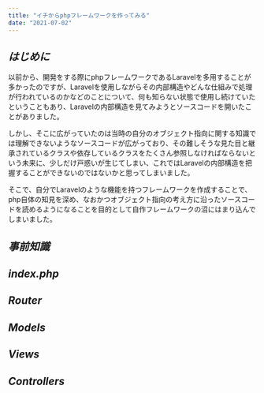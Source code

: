 ```yaml
---
title: "イチからphpフレームワークを作ってみる"
date: "2021-07-02"
---
```


## _*はじめに*_

以前から、開発をする際にphpフレームワークであるLaravelを多用することが多かったのですが、Laravelを使用しながらその内部構造やどんな仕組みで処理が行われているのかなどのことについて、何も知らない状態で使用し続けていたということもあり、Laravelの内部構造を見てみようとソースコードを開いたことがありました。

しかし、そこに広がっていたのは当時の自分のオブジェクト指向に関する知識では理解できないようなソースコードが広がっており、その難しそうな見た目と継承されているクラスや依存しているクラスをたくさん参照しなければならないという未来に、少しだけ戸惑いが生じてしまい、これではLaravelの内部構造を把握することができないのではないかと思ってしまいました。

そこで、自分でLaravelのような機能を持つフレームワークを作成することで、php自体の知見を深め、なおかつオブジェクト指向の考え方に沿ったソースコードを読めるようになることを目的として自作フレームワークの沼にはまり込んでしまいました。

## _*事前知識*_

<!-- todo: 執筆 -->

## _*index.php*_

<!-- todo: 執筆 -->

## _*Router*_

<!-- todo: 執筆 -->

## _*Models*_

<!-- todo: 執筆 -->

## _*Views*_

<!-- todo: 執筆 -->

## _*Controllers*_

<!-- todo: 執筆 -->
